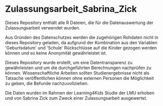 # Zulassungsarbeit_Sabrina_Zick
Dieses Repository enthält alle R Dateien, die für die Datenauswertung der Zulassungsarbeit verwendet wurden.

Aus Gründen des Datenschutzes werden die zugehörigen Rohdaten nicht in dieses Repository geladen, da aufgrund der Kombination aus den Variablen 'Geburtsdatum' und 'Schule' Rückschlüsse auf die Kinder gezogen werden können und so keine Anonymität gewährleistet ist.

Dieses Repository wurde erstellt, um eine Datentransparenz zu gewährleisten und um die durchgeführten Berechnungen nachprüfen zu können. Wissenschaftliche Arbeiten sollten Studienergebnisse nicht als Tatsache veröffentlichen können ohne externen Personen die Möglichkeit zu geben, die Befunde nachzuvollziehen. 

Die Daten wurden im Rahmen der Learning4Kids Studie der LMU erhoben und von Sabrina Zick zum Zweck einer Zulassungsarbeit ausgewertet.
